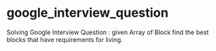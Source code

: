 # google_interview_question
Solving Google Interview Question : given Array of Block find the best blocks that have requirements for living.

